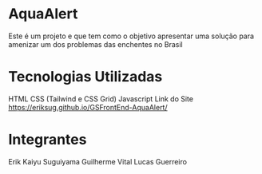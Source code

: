 # AquaAlert
Este é um projeto e que tem como o objetivo apresentar uma solução para amenizar um dos problemas das enchentes no Brasil

# Tecnologias Utilizadas
HTML
CSS (Tailwind e CSS Grid)
Javascript
Link do Site
https://eriksug.github.io/GSFrontEnd-AquaAlert/

# Integrantes
Erik Kaiyu Suguiyama
Guilherme Vital
Lucas Guerreiro